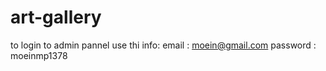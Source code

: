 # art-gallery
to login to admin pannel use thi info:
email : moein@gmail.com
password : moeinmp1378
